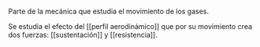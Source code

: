 Parte de la mecánica que estudia el movimiento de los gases.

Se estudia el efecto del [[perfil aerodinámico]] que por su movimiento crea dos fuerzas: [[sustentación]] y [[resistencia]].



